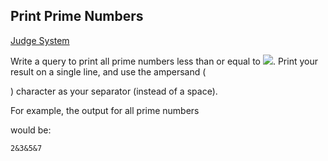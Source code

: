 ## Print Prime Numbers

[Judge System](https://www.hackerrank.com/challenges/print-prime-numbers/problem)

Write a query to print all prime numbers less than or equal to <img src="https://latex.codecogs.com/svg.latex?\Large&space;1000">. Print your result on a single line, and use the ampersand (

) character as your separator (instead of a space).

For example, the output for all prime numbers

would be:
```
2&3&5&7
```
